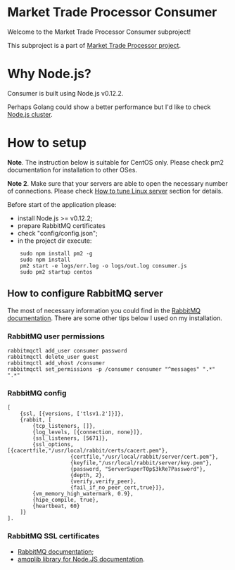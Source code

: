 # Market Trade Processor Consumer

Welcome to the Market Trade Processor Consumer subproject!

This subproject is a part of [Market Trade Processor project](https://github.com/abguy/trade-processor).

# Why Node.js?

Consumer is built using Node.js v0.12.2. 

Perhaps Golang could show a better performance but I'd like to check [Node.js cluster](https://nodejs.org/api/cluster.html). 

# How to setup

**Note**. The instruction below is suitable for CentOS only. Please check pm2 documentation for installation to other OSes.

**Note 2**. Make sure that your servers are able to open the necessary number of connections. Please check [How to tune Linux server](https://github.com/abguy/trade-processor#how-to-tune-linux-server) section for details.

Before start of the application please:
* install Node.js >= v0.12.2;
* prepare RabbitMQ certificates
* check "config/config.json";
* in the project dir execute:

~~~
    sudo npm install pm2 -g
    sudo npm install
    pm2 start -e logs/err.log -o logs/out.log consumer.js
    sudo pm2 startup centos
~~~

## How to configure RabbitMQ server

The most of necessary information you could find in the [RabbitMQ documentation](http://www.rabbitmq.com/install-rpm.html).
There are some other tips below I used on my installation.

### RabbitMQ user permissions

    rabbitmqctl add_user consumer password
    rabbitmqctl delete_user guest
    rabbitmqctl add_vhost /consumer
    rabbitmqctl set_permissions -p /consumer consumer "^messages" ".*" ".*"

### RabbitMQ config

~~~
[
    {ssl, [{versions, ['tlsv1.2']}]},
    {rabbit, [
        {tcp_listeners, []},
        {log_levels, [{connection, none}]},
        {ssl_listeners, [5671]},
        {ssl_options, [{cacertfile,"/usr/local/rabbit/certs/cacert.pem"},
                    {certfile,"/usr/local/rabbit/server/cert.pem"},
                    {keyfile,"/usr/local/rabbit/server/key.pem"},
                    {password, "ServerSuperT0p$3kRe7Password"},
                    {depth, 2},
                    {verify,verify_peer},
                    {fail_if_no_peer_cert,true}]},
        {vm_memory_high_watermark, 0.9},
        {hipe_compile, true},
        {heartbeat, 60}
    ]}
].
~~~

### RabbitMQ SSL certificates

* [RabbitMQ documentation](http://www.rabbitmq.com/ssl.html);
* [amqplib library for Node.JS documentation](http://www.squaremobius.net/amqp.node/doc/ssl.html).
